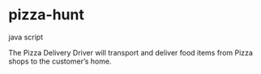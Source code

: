 # pizza-hunt
java script



The Pizza Delivery Driver will transport and deliver food items from Pizza shops to the customer’s home. 
